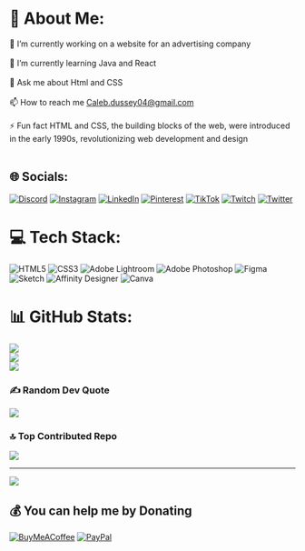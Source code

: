 # 💫 About Me:
🔭 I’m currently working on a website for an advertising company<br><br>🌱 I’m currently learning Java and React<br><br>💬 Ask me about Html and CSS<br><br>📫 How to reach me Caleb.dussey04@gmail.com<br><br>⚡ Fun fact HTML and CSS, the building blocks of the web, were introduced in the early 1990s, revolutionizing web development and design<br><br>


## 🌐 Socials:
[![Discord](https://img.shields.io/badge/Discord-%237289DA.svg?logo=discord&logoColor=white)](https://discord.gg/semekork#3751) [![Instagram](https://img.shields.io/badge/Instagram-%23E4405F.svg?logo=Instagram&logoColor=white)](https://instagram.com/_.semekor.k) [![LinkedIn](https://img.shields.io/badge/LinkedIn-%230077B5.svg?logo=linkedin&logoColor=white)](https://linkedin.com/in/calebdussey) [![Pinterest](https://img.shields.io/badge/Pinterest-%23E60023.svg?logo=Pinterest&logoColor=white)](https://pinterest.com/csdussey) [![TikTok](https://img.shields.io/badge/TikTok-%23000000.svg?logo=TikTok&logoColor=white)](https://tiktok.com/@semekor.k) [![Twitch](https://img.shields.io/badge/Twitch-%239146FF.svg?logo=Twitch&logoColor=white)](https://twitch.tv/semekork) [![Twitter](https://img.shields.io/badge/Twitter-%231DA1F2.svg?logo=Twitter&logoColor=white)](https://twitter.com/semekor_k) 

# 💻 Tech Stack:
![HTML5](https://img.shields.io/badge/html5-%23E34F26.svg?style=for-the-badge&logo=html5&logoColor=white) ![CSS3](https://img.shields.io/badge/css3-%231572B6.svg?style=for-the-badge&logo=css3&logoColor=white) ![Adobe Lightroom](https://img.shields.io/badge/Adobe%20Lightroom-31A8FF.svg?style=for-the-badge&logo=Adobe%20Lightroom&logoColor=white) ![Adobe Photoshop](https://img.shields.io/badge/adobephotoshop-%2331A8FF.svg?style=for-the-badge&logo=adobephotoshop&logoColor=white) 	![Figma](https://img.shields.io/badge/figma-%23F24E1E.svg?style=for-the-badge&logo=figma&logoColor=white) ![Sketch](https://img.shields.io/badge/Sketch-FFB387?style=for-the-badge&logo=sketch&logoColor=black) ![Affinity Designer](https://img.shields.io/badge/affinitydesginer-%231B72BE.svg?style=for-the-badge&logo=affinity-designer&logoColor=white) ![Canva](https://img.shields.io/badge/Canva-%2300C4CC.svg?style=for-the-badge&logo=Canva&logoColor=white)
# 📊 GitHub Stats:
![](https://github-readme-stats.vercel.app/api?username=semekork&theme=dark&hide_border=false&include_all_commits=false&count_private=false)<br/>
![](https://github-readme-streak-stats.herokuapp.com/?user=semekork&theme=dark&hide_border=false)<br/>
![](https://github-readme-stats.vercel.app/api/top-langs/?username=semekork&theme=dark&hide_border=false&include_all_commits=false&count_private=false&layout=compact)

### ✍️ Random Dev Quote
![](https://quotes-github-readme.vercel.app/api?type=horizontal&theme=dark)

### 🔝 Top Contributed Repo
![](https://github-contributor-stats.vercel.app/api?username=semekork&limit=5&theme=dark&combine_all_yearly_contributions=true)

---
[![](https://visitcount.itsvg.in/api?id=semekork&icon=0&color=0)](https://visitcount.itsvg.in)

  ## 💰 You can help me by Donating
  [![BuyMeACoffee](https://img.shields.io/badge/Buy%20Me%20a%20Coffee-ffdd00?style=for-the-badge&logo=buy-me-a-coffee&logoColor=black)](https://buymeacoffee.com/semekork) [![PayPal](https://img.shields.io/badge/PayPal-00457C?style=for-the-badge&logo=paypal&logoColor=white)](https://paypal.me/semekor) 

  
<!-- Proudly created with GPRM ( https://gprm.itsvg.in ) -->
